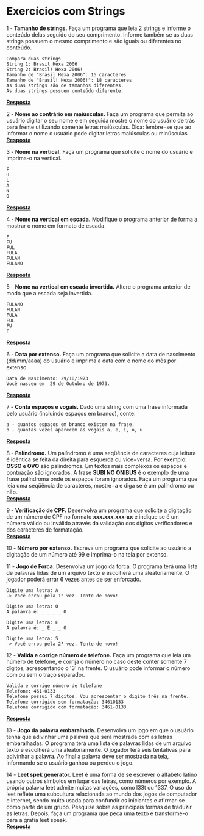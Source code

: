 # Exercícios com Strings

1 - **Tamanho de strings.** Faça um programa que leia 2 strings e informe o conteúdo delas seguido do seu comprimento. Informe também se as duas strings possuem o mesmo comprimento e são iguais ou diferentes no conteúdo.
~~~
Compara duas strings
String 1: Brasil Hexa 2006
String 2: Brasil! Hexa 2006!
Tamanho de "Brasil Hexa 2006": 16 caracteres
Tamanho de "Brasil! Hexa 2006!": 18 caracteres
As duas strings são de tamanhos diferentes.
As duas strings possuem conteúdo diferente.
~~~
[**Resposta**](https://github.com/joaovictorvilela/Python-Brasil-Exercicios/blob/main/06%20-%20Exerc%C3%ADcios%20com%20Strings/solu%C3%A7%C3%B5es/q01.py)

2 - **Nome ao contrário em maiúsculas.** Faça um programa que permita ao usuário digitar o seu nome e em seguida mostre o nome do usuário de trás para frente utilizando somente letras maiúsculas. Dica: lembre−se que ao informar o nome o usuário pode digitar letras maiúsculas ou minúsculas.   
[**Resposta**](https://github.com/joaovictorvilela/Python-Brasil-Exercicios/blob/main/06%20-%20Exerc%C3%ADcios%20com%20Strings/solu%C3%A7%C3%B5es/q02.py)

3 - **Nome na vertical.** Faça um programa que solicite o nome do usuário e imprima-o na vertical.
~~~
F
U
L
A
N
O
~~~
[**Resposta**](https://github.com/joaovictorvilela/Python-Brasil-Exercicios/blob/main/06%20-%20Exerc%C3%ADcios%20com%20Strings/solu%C3%A7%C3%B5es/q03.py)

4 - **Nome na vertical em escada.** Modifique o programa anterior de forma a mostrar o nome em formato de escada.
~~~
F
FU
FUL
FULA
FULAN
FULANO
~~~
[**Resposta**](https://github.com/joaovictorvilela/Python-Brasil-Exercicios/blob/main/06%20-%20Exerc%C3%ADcios%20com%20Strings/solu%C3%A7%C3%B5es/q04.py)

5 - **Nome na vertical em escada invertida.** Altere o programa anterior de modo que a escada seja invertida.
~~~
FULANO
FULAN
FULA
FUL
FU
F
~~~
[**Resposta**](https://github.com/joaovictorvilela/Python-Brasil-Exercicios/blob/main/06%20-%20Exerc%C3%ADcios%20com%20Strings/solu%C3%A7%C3%B5es/q05.py)

6 - **Data por extenso.** Faça um programa que solicite a data de nascimento (dd/mm/aaaa) do usuário e imprima a data com o nome do mês por extenso.
~~~
Data de Nascimento: 29/10/1973
Você nasceu em  29 de Outubro de 1973.
~~~
[**Resposta**](https://github.com/joaovictorvilela/Python-Brasil-Exercicios/blob/main/06%20-%20Exerc%C3%ADcios%20com%20Strings/solu%C3%A7%C3%B5es/q06.py)

7 - **Conta espaços e vogais.** Dado uma string com uma frase informada pelo usuário (incluindo espaços em branco), conte: 
~~~
a - quantos espaços em branco existem na frase.
b - quantas vezes aparecem as vogais a, e, i, o, u.
~~~ 
[**Resposta**](https://github.com/joaovictorvilela/Python-Brasil-Exercicios/blob/main/06%20-%20Exerc%C3%ADcios%20com%20Strings/solu%C3%A7%C3%B5es/q07.py)  

8 - **Palíndromo.** Um palíndromo é uma seqüência de caracteres cuja leitura é idêntica se feita da direita para esquerda ou vice−versa. Por exemplo: **OSSO e OVO** são palíndromos. Em textos mais complexos os espaços e pontuação são ignorados. A frase **SUBI NO ONIBUS** é o exemplo de uma frase palíndroma onde os espaços foram ignorados. Faça um programa que leia uma seqüência de caracteres, mostre−a e diga se é um palíndromo ou não.  
[**Resposta**](https://github.com/joaovictorvilela/Python-Brasil-Exercicios/blob/main/06%20-%20Exerc%C3%ADcios%20com%20Strings/solu%C3%A7%C3%B5es/q08.py) 

9 - **Verificação de CPF.** Desenvolva um programa que solicite a digitação de um número de CPF no formato **xxx.xxx.xxx-xx** e indique se é um número válido ou inválido através da validação dos dígitos verificadores e dos caracteres de formatação.   
[**Resposta**]()

10 - **Número por extenso.** Escreva um programa que solicite ao usuário a digitação de um número até 99 e imprima-o na tela por extenso.


11 - **Jogo de Forca.** Desenvolva um jogo da forca. O programa terá uma lista de palavras lidas de um arquivo texto e escolherá uma aleatoriamente. O jogador poderá errar 6 vezes antes de ser enforcado.
~~~
Digite uma letra: A
-> Você errou pela 1ª vez. Tente de novo!

Digite uma letra: O
A palavra é: _ _ _ _ O

Digite uma letra: E
A palavra é: _ E _ _ O

Digite uma letra: S
-> Você errou pela 2ª vez. Tente de novo!
~~~


12 - **Valida e corrige número de telefone.** Faça um programa que leia um número de telefone, e corrija o número no caso deste conter somente 7 dígitos, acrescentando o '3' na frente. O usuário pode informar o número com ou sem o traço separador.
~~~
Valida e corrige número de telefone
Telefone: 461-0133
Telefone possui 7 dígitos. Vou acrescentar o digito três na frente.
Telefone corrigido sem formatação: 34610133
Telefone corrigido com formatação: 3461-0133
~~~
[**Resposta**](https://github.com/joaovictorvilela/Python-Brasil-Exercicios/blob/main/06%20-%20Exerc%C3%ADcios%20com%20Strings/solu%C3%A7%C3%B5es/q12.py)

13 - **Jogo da palavra embaralhada.** Desenvolva um jogo em que o usuário tenha que adivinhar uma palavra que será mostrada com as letras embaralhadas. O programa terá uma lista de palavras lidas de um arquivo texto e escolherá uma aleatoriamente. O jogador terá seis tentativas para adivinhar a palavra. Ao final a palavra deve ser mostrada na tela, informando se o usuário ganhou ou perdeu o jogo.   
 

14 - **Leet spek generator.** Leet é uma forma de se escrever o alfabeto latino usando outros símbolos em lugar das letras, como números por exemplo. A própria palavra leet admite muitas variações, como l33t ou 1337. O uso do leet reflete uma subcultura relacionada ao mundo dos jogos de computador e internet, sendo muito usada para confundir os iniciantes e afirmar-se como parte de um grupo. Pesquise sobre as principais formas de traduzir as letras. Depois, faça um programa que peça uma texto e transforme-o para a grafia leet speak.   
[**Resposta**](https://github.com/joaovictorvilela/Python-Brasil-Exercicios/blob/main/06%20-%20Exerc%C3%ADcios%20com%20Strings/solu%C3%A7%C3%B5es/q14.py) 
